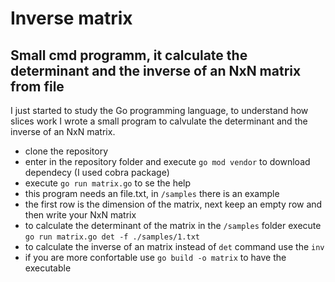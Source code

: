 #  Inverse matrix
## Small cmd programm, it calculate the determinant and the inverse of an NxN matrix from file

I just started to study the Go programming language, to understand how slices work I wrote a small program to calvulate the determinant and the inverse of an NxN matrix.

- clone the repository
- enter in the repository folder and execute `go mod vendor` to download dependecy (I used cobra package)
- execute `go run matrix.go` to se the help
- this program needs an file.txt,  in `/samples` there is an example
- the first row is the dimension of the matrix, next keep an empty row and then write your NxN matrix
- to calculate the determinant of the matrix in the `/samples` folder execute `go run matrix.go det -f ./samples/1.txt`
- to calculate the inverse of an matrix instead of `det` command use the `inv`
- if you are more confortable use `go build -o matrix` to have the executable
